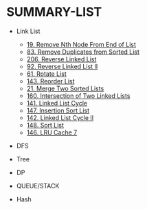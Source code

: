 # SUMMARY-LIST


- Link List
    - [19. Remove Nth Node From End of List](https://leetcode.com/problems/remove-nth-node-from-end-of-list/)
    - [83. Remove Duplicates from Sorted List](https://leetcode.com/problems/remove-duplicates-from-sorted-list)
    - [206. Reverse Linked List](https://leetcode.com/problems/reverse-linked-list)
    - [92. Reverse Linked List II](https://leetcode.com/problems/reverse-linked-list-ii)
    - [61. Rotate List](https://leetcode.com/problems/rotate-list)
    - [143. Reorder List](https://leetcode.com/problems/reorder-list)
    - [21. Merge Two Sorted Lists](https://leetcode.com/problems/merge-two-sorted-lists)
    - [160. Intersection of Two Linked Lists](https://leetcode.com/problems/intersection-of-two-linked-lists)
    - [141. Linked List Cycle](https://leetcode.com/problems/intersection-of-two-linked-lists)
    - [147. Insertion Sort List](https://leetcode.com/problems/intersection-of-two-linked-lists)
    - [142. Linked List Cycle II](https://leetcode.com/problems/intersection-of-two-linked-lists)
    - [148. Sort List](https://leetcode.com/problems/intersection-of-two-linked-lists)
    - [146. LRU Cache 7](https://leetcode.com/problems/intersection-of-two-linked-lists)

- DFS
    
- Tree

- DP

- QUEUE/STACK

- Hash

